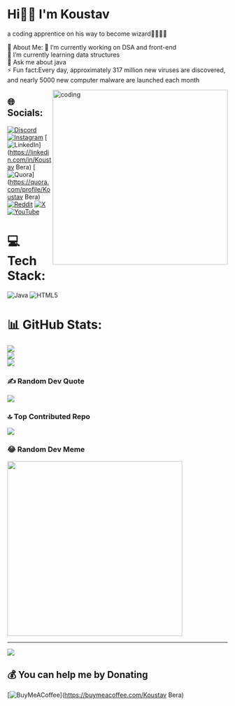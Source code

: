 # Hi👋🏽 I'm Koustav
a coding apprentice on his way to become wizard🧙‍♂️🔮✨

💫 About Me:
🔭 I’m currently working on DSA and front-end<br>🌱 I’m currently learning data structures<br>💬 Ask me about java<br>⚡ Fun fact:Every day, approximately 317 million new viruses are discovered, and nearly 5000 new computer malware are launched each month

<img align="right" alt="coding" width="400" src="https://media.tenor.com/Aw2-4sShkCUAAAAd/coding.gif](https://media.tenor.com/-UygBh3nnfEAAAAC/coding.gif">


## 🌐 Socials:
[![Discord](https://img.shields.io/badge/Discord-%237289DA.svg?logo=discord&logoColor=white)](https://discord.gg/the.dude.io) [![Instagram](https://img.shields.io/badge/Instagram-%23E4405F.svg?logo=Instagram&logoColor=white)](https://instagram.com/koustav_18) [![LinkedIn](https://img.shields.io/badge/LinkedIn-%230077B5.svg?logo=linkedin&logoColor=white)](https://linkedin.com/in/Koustav Bera) [![Quora](https://img.shields.io/badge/Quora-%23B92B27.svg?logo=Quora&logoColor=white)](https://quora.com/profile/Koustav Bera) [![Reddit](https://img.shields.io/badge/Reddit-%23FF4500.svg?logo=Reddit&logoColor=white)](https://reddit.com/user/Disastrous_Storm_449) [![X](https://img.shields.io/badge/X-black.svg?logo=X&logoColor=white)](https://x.com/KingOustav) [![YouTube](https://img.shields.io/badge/YouTube-%23FF0000.svg?logo=YouTube&logoColor=white)](https://youtube.com/@Supercell) 

# 💻 Tech Stack:
![Java](https://img.shields.io/badge/java-%23ED8B00.svg?style=for-the-badge&logo=openjdk&logoColor=white) ![HTML5](https://img.shields.io/badge/html5-%23E34F26.svg?style=for-the-badge&logo=html5&logoColor=white)
# 📊 GitHub Stats:
![](https://github-readme-stats.vercel.app/api?username=KoustavBera&theme=nightowl&hide_border=false&include_all_commits=true&count_private=false)<br/>
![](https://github-readme-streak-stats.herokuapp.com/?user=KoustavBera&theme=nightowl&hide_border=false)<br/>
![](https://github-readme-stats.vercel.app/api/top-langs/?username=KoustavBera&theme=nightowl&hide_border=false&include_all_commits=true&count_private=false&layout=compact)

### ✍️ Random Dev Quote
![](https://quotes-github-readme.vercel.app/api?type=horizontal&theme=tokyonight)

### 🔝 Top Contributed Repo
![](https://github-contributor-stats.vercel.app/api?username=KoustavBera&limit=5&theme=monokai&combine_all_yearly_contributions=true)

### 😂 Random Dev Meme
<img src='https://randommeme-five.vercel.app/' style="height: 400px;"/>

---
[![](https://visitcount.itsvg.in/api?id=KoustavBera&icon=5&color=0)](https://visitcount.itsvg.in)

  ## 💰 You can help me by Donating
  [![BuyMeACoffee](https://img.shields.io/badge/Buy%20Me%20a%20Coffee-ffdd00?style=for-the-badge&logo=buy-me-a-coffee&logoColor=black)](https://buymeacoffee.com/Koustav Bera) 

  
<!-- Proudly created with GPRM ( https://gprm.itsvg.in ) -->
